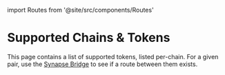 import Routes from '@site/src/components/Routes'

# Supported Chains & Tokens

This page contains a list of supported tokens, listed per-chain. For a given pair, use the [Synapse Bridge](https://synapseprotocol.com) to see if a route between them exists.

<Routes />
